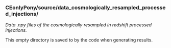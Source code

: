 ### CEonlyPony/source/data_cosmologically_resampled_processed_injections/
*Data .npy files of the cosmologically resampled in redshift processed injections.*

This empty directory is saved to by the code when generating results.

